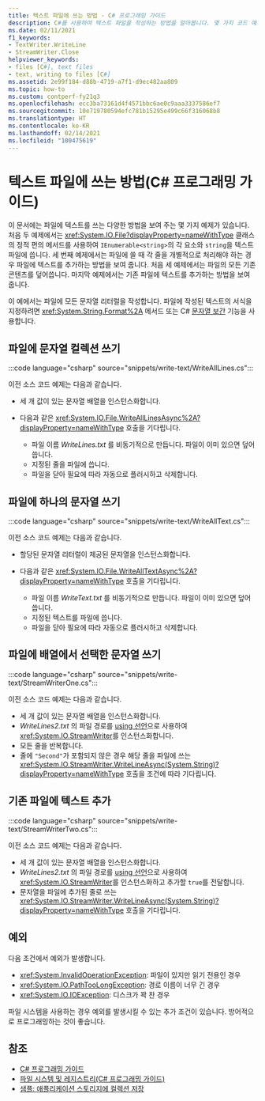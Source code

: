 ```yaml
---
title: 텍스트 파일에 쓰는 방법 - C# 프로그래밍 가이드
description: C#를 사용하여 텍스트 파일을 작성하는 방법을 알아봅니다. 몇 가지 코드 예제와 사용 가능한 추가 리소스를 확인합니다.
ms.date: 02/11/2021
f1_keywords:
- TextWriter.WriteLine
- StreamWriter.Close
helpviewer_keywords:
- files [C#], text files
- text, writing to files [C#]
ms.assetid: 2e99f184-d88b-4719-a7f1-d9ec482aa809
ms.topic: how-to
ms.custom: contperf-fy21q3
ms.openlocfilehash: ecc3ba73161d4f4571bbc6ae0c9aaa3337586ef7
ms.sourcegitcommit: 10e719780594efc781b15295e499c66f316068b8
ms.translationtype: HT
ms.contentlocale: ko-KR
ms.lasthandoff: 02/14/2021
ms.locfileid: "100475619"
---
```

# <a name="how-to-write-to-a-text-file-c-programming-guide"></a>텍스트 파일에 쓰는 방법(C# 프로그래밍 가이드)

이 문서에는 파일에 텍스트를 쓰는 다양한 방법을 보여 주는 몇 가지 예제가 있습니다. 처음 두 예제에서는 <xref:System.IO.File?displayProperty=nameWithType> 클래스의 정적 편의 메서드를 사용하여 `IEnumerable<string>`의 각 요소와 `string`을 텍스트 파일에 씁니다. 세 번째 예제에서는 파일에 쓸 때 각 줄을 개별적으로 처리해야 하는 경우 파일에 텍스트를 추가하는 방법을 보여 줍니다. 처음 세 예제에서는 파일의 모든 기존 콘텐츠를 덮어씁니다. 마지막 예제에서는 기존 파일에 텍스트를 추가하는 방법을 보여 줍니다.

 이 예에서는 파일에 모든 문자열 리터럴을 작성합니다. 파일에 작성된 텍스트의 서식을 지정하려면 <xref:System.String.Format%2A> 메서드 또는 C# [문자열 보간](../../language-reference/tokens/interpolated.md) 기능을 사용합니다.

## <a name="write-a-collection-of-strings-to-a-file"></a>파일에 문자열 컬렉션 쓰기

:::code language="csharp" source="snippets/write-text/WriteAllLines.cs":::

이전 소스 코드 예제는 다음과 같습니다.

- 세 개 값이 있는 문자열 배열을 인스턴스화합니다.
- 다음과 같은 <xref:System.IO.File.WriteAllLinesAsync%2A?displayProperty=nameWithType> 호출을 기다립니다.

  - 파일 이름 *WriteLines.txt* 를 비동기적으로 만듭니다. 파일이 이미 있으면 덮어씁니다.
  - 지정된 줄을 파일에 씁니다.
  - 파일을 닫아 필요에 따라 자동으로 플러시하고 삭제합니다.

## <a name="write-one-string-to-a-file"></a>파일에 하나의 문자열 쓰기

:::code language="csharp" source="snippets/write-text/WriteAllText.cs":::

이전 소스 코드 예제는 다음과 같습니다.

- 할당된 문자열 리터럴이 제공된 문자열을 인스턴스화합니다.
- 다음과 같은 <xref:System.IO.File.WriteAllTextAsync%2A?displayProperty=nameWithType> 호출을 기다립니다.

  - 파일 이름 *WriteText.txt* 를 비동기적으로 만듭니다. 파일이 이미 있으면 덮어씁니다.
  - 지정된 텍스트를 파일에 씁니다.
  - 파일을 닫아 필요에 따라 자동으로 플러시하고 삭제합니다.

## <a name="write-selected-strings-from-an-array-to-a-file"></a>파일에 배열에서 선택한 문자열 쓰기

:::code language="csharp" source="snippets/write-text/StreamWriterOne.cs":::

이전 소스 코드 예제는 다음과 같습니다.

- 세 개 값이 있는 문자열 배열을 인스턴스화합니다.
- *WriteLines2.txt* 의 파일 경로를 [using 선언](../../whats-new/csharp-8.md#using-declarations)으로 사용하여 <xref:System.IO.StreamWriter>를 인스턴스화합니다.
- 모든 줄을 반복합니다.
- 줄에 `"Second"`가 포함되지 않은 경우 해당 줄을 파일에 쓰는 <xref:System.IO.StreamWriter.WriteLineAsync(System.String)?displayProperty=nameWithType> 호출을 조건에 따라 기다립니다.

## <a name="append-text-to-an-existing-file"></a>기존 파일에 텍스트 추가

:::code language="csharp" source="snippets/write-text/StreamWriterTwo.cs":::

이전 소스 코드 예제는 다음과 같습니다.

- 세 개 값이 있는 문자열 배열을 인스턴스화합니다.
- *WriteLines2.txt* 의 파일 경로를 [using 선언](../../whats-new/csharp-8.md#using-declarations)으로 사용하여 <xref:System.IO.StreamWriter>를 인스턴스화하고 추가할 `true`를 전달합니다.
- 문자열을 파일에 추가된 줄로 쓰는 <xref:System.IO.StreamWriter.WriteLineAsync(System.String)?displayProperty=nameWithType> 호출을 기다립니다.

## <a name="exceptions"></a>예외

다음 조건에서 예외가 발생합니다.

- <xref:System.InvalidOperationException>: 파일이 있지만 읽기 전용인 경우
- <xref:System.IO.PathTooLongException>: 경로 이름이 너무 긴 경우
- <xref:System.IO.IOException>: 디스크가 꽉 찬 경우

파일 시스템을 사용하는 경우 예외를 발생시킬 수 있는 추가 조건이 있습니다. 방어적으로 프로그래밍하는 것이 좋습니다.

## <a name="see-also"></a>참조

- [C# 프로그래밍 가이드](../index.md)
- [파일 시스템 및 레지스트리(C# 프로그래밍 가이드)](./index.md)
- [샘플: 애플리케이션 스토리지에 컬렉션 저장](https://code.msdn.microsoft.com/CSWinStoreAppSaveCollection-bed5d6e6)
